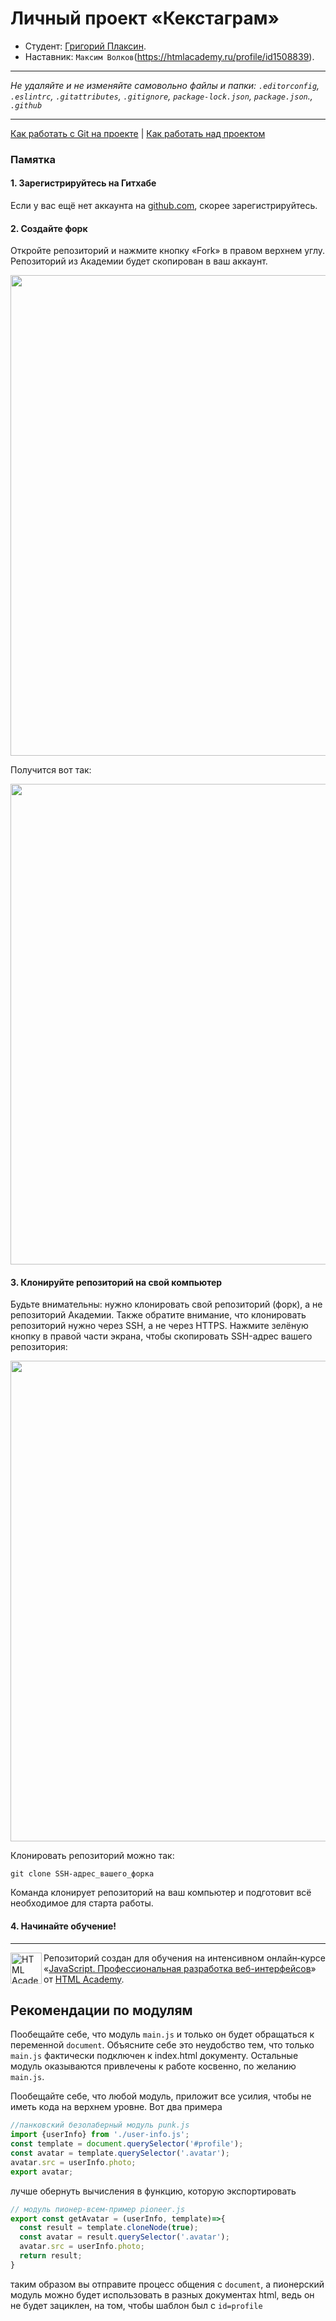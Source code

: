 # Личный проект «Кекстаграм»

* Студент: [Григорий Плаксин](https://up.htmlacademy.ru/javascript/26/user/2139941).
* Наставник: `Максим Волков`(https://htmlacademy.ru/profile/id1508839).

---

_Не удаляйте и не изменяйте самовольно файлы и папки:_
_`.editorconfig`, `.eslintrc`, `.gitattributes`, `.gitignore`, `package-lock.json`, `package.json`., `.github`_

---

[Как работать с Git на проекте](Contributing.md) | [Как работать над проектом](Workflow.md)

### Памятка

#### 1. Зарегистрируйтесь на Гитхабе

Если у вас ещё нет аккаунта на [github.com](https://github.com/join), скорее зарегистрируйтесь.

#### 2. Создайте форк

Откройте репозиторий и нажмите кнопку «Fork» в правом верхнем углу. Репозиторий из Академии будет скопирован в ваш аккаунт.

<img width="769" alt="" src="https://user-images.githubusercontent.com/10909/35275222-1d624452-0050-11e8-8aca-06d2832724ce.png">

Получится вот так:

<img width="769" alt="" src="https://user-images.githubusercontent.com/10909/35275223-1d7cf9fa-0050-11e8-829b-98ac3c9a4f8b.png">

#### 3. Клонируйте репозиторий на свой компьютер

Будьте внимательны: нужно клонировать свой репозиторий (форк), а не репозиторий Академии. Также обратите внимание, что клонировать репозиторий нужно через SSH, а не через HTTPS. Нажмите зелёную кнопку в правой части экрана, чтобы скопировать SSH-адрес вашего репозитория:

<img width="769" alt="" src="https://user-images.githubusercontent.com/10909/35275224-1d97a7dc-0050-11e8-89f9-41c9a7b2ae9c.png">

Клонировать репозиторий можно так:

```
git clone SSH-адрес_вашего_форка
```

Команда клонирует репозиторий на ваш компьютер и подготовит всё необходимое для старта работы.

#### 4. Начинайте обучение!

---

<a href="https://htmlacademy.ru/intensive/javascript"><img align="left" width="50" height="50" alt="HTML Academy" src="https://up.htmlacademy.ru/static/img/intensive/javascript/logo-for-github-2.png"></a>

Репозиторий создан для обучения на интенсивном онлайн‑курсе «[JavaScript. Профессиональная разработка веб-интерфейсов](https://htmlacademy.ru/intensive/javascript)» от [HTML Academy](https://htmlacademy.ru).

## Рекомендации по модулям

Пообещайте себе, что модуль `main.js` и только он будет обращаться к переменной `document`. Объясните себе это неудобство тем, что только `main.js` фактически подключен к index.html документу. Остальные модуль оказываются привлечены к работе косвенно, по желанию `main.js`.

Пообещайте себе, что любой модуль, приложит все усилия, чтобы не иметь кода на верхнем уровне. Вот два примера

```js
//панковский безолаберный модуль punk.js
import {userInfo} from './user-info.js';
const template = document.querySelector('#profile');
const avatar = template.querySelector('.avatar');
avatar.src = userInfo.photo;
export avatar;
```

лучше обернуть вычисления в функцию, которую экспортировать

```js
// модуль пионер-всем-пример pioneer.js
export const getAvatar = (userInfo, template)=>{
  const result = template.cloneNode(true);
  const avatar = result.querySelector('.avatar');
  avatar.src = userInfo.photo;
  return result;
}
```

таким образом вы отправите процесс общения с `document`, а пионерский модуль можно будет использовать в разных документах html, ведь он не будет зациклен, на том, чтобы шаблон был с `id=profile`
